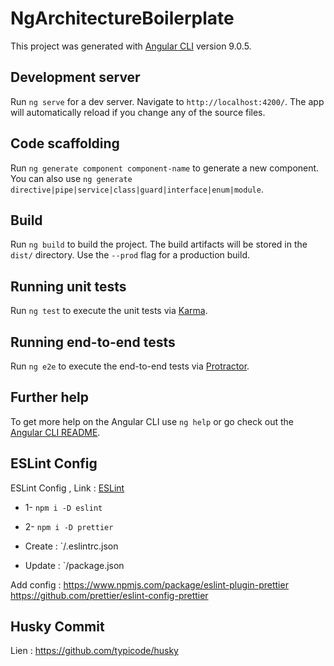 # NgArchitectureBoilerplate

This project was generated with [Angular CLI](https://github.com/angular/angular-cli) version 9.0.5.

## Development server

Run `ng serve` for a dev server. Navigate to `http://localhost:4200/`. The app will automatically reload if you change any of the source files.

## Code scaffolding

Run `ng generate component component-name` to generate a new component. You can also use `ng generate directive|pipe|service|class|guard|interface|enum|module`.

## Build

Run `ng build` to build the project. The build artifacts will be stored in the `dist/` directory. Use the `--prod` flag for a production build.

## Running unit tests

Run `ng test` to execute the unit tests via [Karma](https://karma-runner.github.io).

## Running end-to-end tests

Run `ng e2e` to execute the end-to-end tests via [Protractor](http://www.protractortest.org/).

## Further help

To get more help on the Angular CLI use `ng help` or go check out the [Angular CLI README](https://github.com/angular/angular-cli/blob/master/README.md).


## ESLint Config

ESLint Config , Link : [ESLint](https://eslint.org/docs/rules/)
* 1- `npm i -D eslint`
* 2- `npm i -D prettier`

* Create : `/.eslintrc.json
* Update : `/package.json

Add config :
https://www.npmjs.com/package/eslint-plugin-prettier
https://github.com/prettier/eslint-config-prettier

## Husky Commit
Lien : https://github.com/typicode/husky
